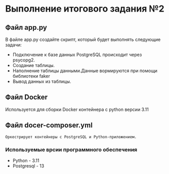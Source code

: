 # Выполнение итогового задания  №2

## Файл app.py
В файле app.py создайте скрипт, который будет выполнять следующие задачи:
* Подключение к базе данных PostgreSQL происходит через psycopg2.
* Создание таблицы.
* Наполнение таблицы данными.Данные вормируются при помощи библиотеки faker
* Вывод данных из таблицы.

## Файл Docker
Используется для сборки Docker контейнера c python версии 3.11 
## Файл docer-composer.yml
    Оркестрирует контейнеры с PostgreSQL и Python-приложением.


### Используемые врсии программного обеспечения
* Python - 3.11
* Postgresql - 13
